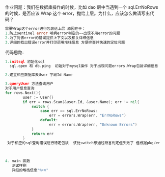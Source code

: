 作业问题：我们在数据库操作的时候，比如 dao 层中当遇到一个 sql.ErrNoRows 的时候，是否应该 Wrap 这个 error，抛给上层。为什么，应该怎么做请写出代码？

```go
需要Wrap这个error进行包装给上层 原因在于：
1.防止sentinel error 哨兵error判定的==出现不用error的问题
2.为了对该error的错误提供上下文以及相关详细信息
3.详细的找出错误error并打印调用堆栈信息 方便排查并快速的定位问题
```

代码思路:

```go
1.initsql 初始化sql  
  sql.open 和 db.ping  初始对于mysql操作 对于出现问题errors.Wrap包装详细信息

2.建立相应数据库表User 字段Id Name

3.queryUser 方法查询用户
对于用户信息查询
for rows.Next(){
		user := User{}
		if err = rows.Scan(&user.Id, &user.Name); err != nil{
			switch {
				case err == sql.ErrNoRows:
					err = errors.Wrap(err, "ErrNoRows")
				default:
					err = errors.Wrap(err, "Unknown Errors")
			}
			return err
		}
 对于相应的sql查询错误进行特定包装  该处switch想通过断言判定但失败了 但根据pkg/errors包中的一些案例是通过指针判定 希望助教帮忙修改一下
  
    
    
4. main 函数
   测试样例
   详细的堆栈信息"%+v"
```

